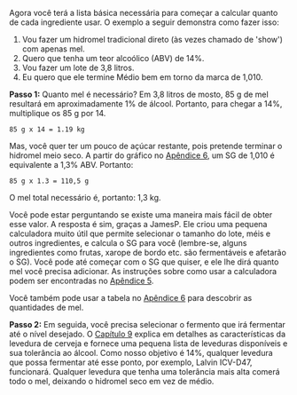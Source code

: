 Agora você terá a lista básica necessária para começar a calcular quanto de cada ingrediente usar. O exemplo a seguir demonstra como fazer isso:

1. Vou fazer um hidromel tradicional direto (às vezes chamado de 'show') com apenas mel.
2. Quero que tenha um teor alcoólico (ABV) de 14%.
3. Vou fazer um lote de 3,8 litros.
4. Eu quero que ele termine Médio bem em torno da marca de 1,010.

**Passo 1:** Quanto mel é necessário? Em 3,8 litros de mosto, 85 g de mel resultará em aproximadamente 1% de álcool. Portanto, para chegar a 14%, multiplique os 85 g por 14.

`85 g x 14 = 1.19 kg`

Mas, você quer ter um pouco de açúcar restante, pois pretende terminar o hidromel meio seco. A partir do gráfico no [Apêndice 6](../appendix/6-abv-brix-sg-charts.md), um SG de 1,010 é equivalente a 1,3% ABV. Portanto:

`85 g x 1.3 = 110,5 g`

O mel total necessário é, portanto: 1,3 kg.

Você pode estar perguntando se existe uma maneira mais fácil de obter esse valor. A resposta é sim, graças a JamesP. Ele criou uma pequena calculadora muito útil que permite selecionar o tamanho do lote, méis e outros ingredientes, e calcula o SG para você (lembre-se, alguns ingredientes como frutas, xarope de bordo etc. são fermentáveis e afetarão o SG). Você pode até começar com o SG que quiser, e ele lhe dirá quanto mel você precisa adicionar. As instruções sobre como usar a calculadora podem ser encontradas no [Apêndice 5](../appendix/5-mead-calculator-instructions.md).

Você também pode usar a tabela no [Apêndice 6](../appendix/6-abv-brix-sg-charts.md) para descobrir as quantidades de mel.

**Passo 2:** Em seguida, você precisa selecionar o fermento que irá fermentar até o nível desejado. O [Capítulo 9](9-yeast.md) explica em detalhes as características da levedura de cerveja e fornece uma pequena lista de leveduras disponíveis e sua tolerância ao álcool. Como nosso objetivo é 14%, qualquer levedura que possa fermentar até esse ponto, por exemplo, Lalvin ICV-D47, funcionará. Qualquer levedura que tenha uma tolerância mais alta comerá todo o mel, deixando o hidromel seco em vez de médio.